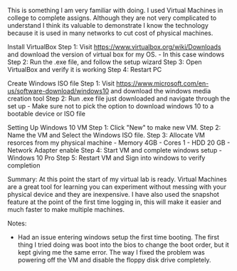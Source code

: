 This is something I am very familiar with doing. I used Virtual Machines in college to complete assigns. Although they are not very complicated to understand I think its valuable to demonstrate I know the technology because it is used in many networks to cut cost of physical machines.

Install VirtualBox
  Step 1: Visit https://www.virtualbox.org/wiki/Downloads and download the version of virtual box for my OS.
    - In this case windows 
  Step 2: Run the .exe file, and follow the setup wizard
  Step 3: Open VirtualBox and verify it is working
  Step 4: Restart PC

Create Windows ISO file
  Step 1: Visit https://www.microsoft.com/en-us/software-download/windows10 and download the windows media creation tool
  Step 2: Run .exe file just downloaded and navigate through the set up
    - Make sure not to pick the option to download windows 10 to a bootable device or ISO file
  
Setting Up Windows 10 VM
  Step 1: Click "New" to make new VM.
  Step 2: Name the VM and Select the Windows ISO file.
  Step 3: Allocate VM resorces from my physical machine
    - Memory 4GB
    - Cores 1
    - HDD 20 GB
    - Network Adapter enable
  Step 4: Start VM and complete windows setup
    - Windows 10 Pro
  Step 5: Restart VM and Sign into windows to verify completion

Summary:
At this point the start of my virtual lab is ready. Virtual Machines are a great tool for learning you can experiment without messing with your physical device and they are inexpensive. I have also used the snapshot feature at the point of the first time logging in, this will make it
easier and much faster to make multiple machines.

Notes: 
- Had an issue entering windows setup the first time booting. The first thing I tried doing was boot into the bios to change the boot order, but it kept giving me the same error. The way I fixed the problem was powering off the VM and disable the floppy disk drive completely.

